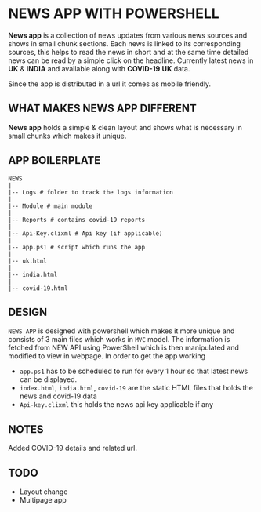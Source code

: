#  NEWS APP WITH POWERSHELL

**News app** is a collection of news updates from various news sources and shows in small chunk sections. Each news is linked to its corresponding sources, this helps to read the news in short and at the same time detailed news can be read by a simple click on the headline. Currently latest news in **UK** & **INDIA** and available along with **COVID-19** **UK** data.

Since the app is distributed in a url it comes as mobile friendly.

## WHAT MAKES NEWS APP DIFFERENT

**News app** holds a simple & clean layout and shows what is necessary in small chunks which makes it unique.

## APP BOILERPLATE

    NEWS
    |
    |-- Logs # folder to track the logs information
    |
    |-- Module # main module
    |
    |-- Reports # contains covid-19 reports
    |
    |-- Api-Key.clixml # Api key (if applicable)
    |
    |-- app.ps1 # script which runs the app
    |
    |-- uk.html
    |
    |-- india.html
    |
    |-- covid-19.html

## DESIGN

`NEWS APP` is designed with powershell which makes it more unique and consists of 3 main files which works in `MVC` model. The information is fetched from NEW API using PowerShell which is then manipulated and modified to view in webpage. In order to get the app working

- `app.ps1` has to be scheduled to run for every 1 hour so that latest news can be displayed.
- `index.html`, `india.html`, `covid-19` are the static HTML files that holds the news and covid-19 data
- `Api-key.clixml` this holds the news api key applicable if any

## NOTES

Added COVID-19 details and related url.

## TODO

- Layout change
- Multipage app
